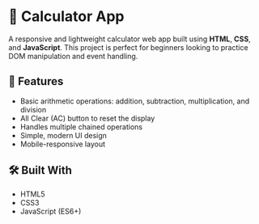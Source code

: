 # 🧮 Calculator App

A responsive and lightweight calculator web app built using **HTML**, **CSS**, and **JavaScript**. This project is perfect for beginners looking to practice DOM manipulation and event handling.

## 🚀 Features

- Basic arithmetic operations: addition, subtraction, multiplication, and division
- All Clear (AC) button to reset the display
- Handles multiple chained operations
- Simple, modern UI design
- Mobile-responsive layout

## 🛠️ Built With

- HTML5
- CSS3
- JavaScript (ES6+)
